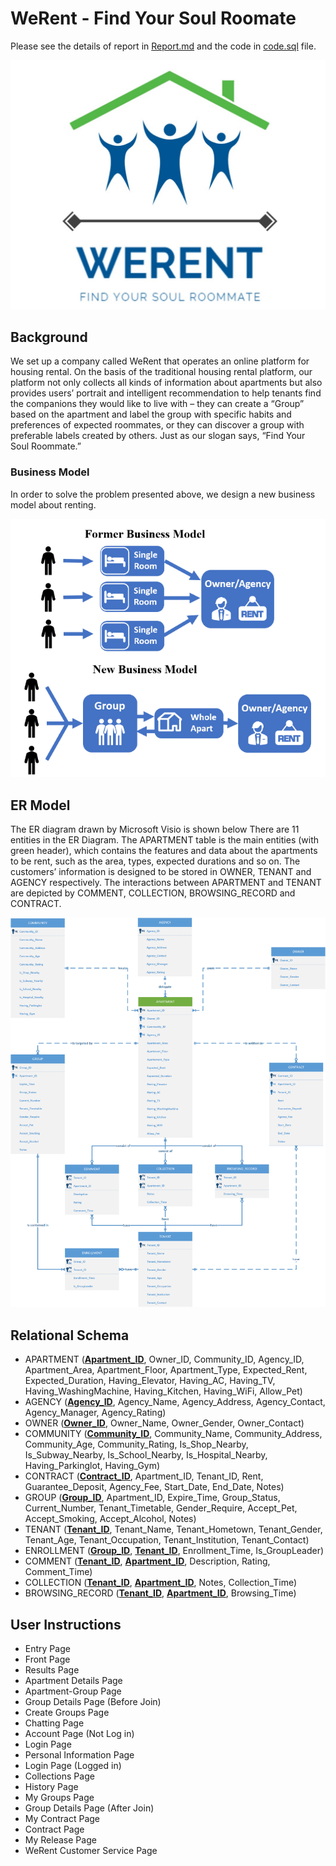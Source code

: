 # WeRent - Find Your Soul Roomate

Please see the details of report in [Report.md](https://github.com/rogerchenfz/WeRent/blob/master/Report.md) and the code in [code.sql](https://github.com/rogerchenfz/WeRent/blob/master/code.sql) file.

![logo](logo.jpg)

## Background

We set up a company called WeRent that operates an online platform for housing  rental. On the basis of the traditional housing rental platform, our platform not only  collects all kinds of information about apartments but also provides users’ portrait and  intelligent recommendation to help tenants find the companions they would like to live  with – they can create a “Group” based on the apartment and label the group with  specific habits and preferences of expected roommates, or they can discover a group  with preferable labels created by others. Just as our slogan says, “Find Your Soul Roommate.”

### Business Model

In order to solve the problem presented above, we design a new business model about renting. 

![Bussiness_Model_Comparison](Bussiness_Model_Comparison.png)

## ER Model

The ER diagram drawn by Microsoft Visio is shown below There are 11 entities in the ER Diagram. The APARTMENT table is the main entities (with green  header), which contains the features and data about the apartments to be rent, such as the area, types, expected durations and so on. The customers’ information is designed to be stored in OWNER, TENANT and AGENCY respectively. The interactions between APARTMENT and TENANT are depicted by COMMENT, COLLECTION,  BROWSING_RECORD and CONTRACT.

![ER_diagram](ER_diagram.png)

## Relational Schema

- APARTMENT (**<u>Apartment_ID</u>**, Owner_ID, Community_ID, Agency_ID, Apartment_Area,  Apartment_Floor, Apartment_Type, Expected_Rent, Expected_Duration, Having_Elevator,  Having_AC, Having_TV, Having_WashingMachine, Having_Kitchen, Having_WiFi, Allow_Pet)
- AGENCY (**<u>Agency_ID</u>**, Agency_Name, Agency_Address, Agency_Contact, Agency_Manager,  Agency_Rating)
- OWNER (**<u>Owner_ID</u>**, Owner_Name, Owner_Gender, Owner_Contact)
- COMMUNITY (**<u>Community_ID</u>**, Community_Name, Community_Address, Community_Age,  Community_Rating, Is_Shop_Nearby, Is_Subway_Nearby, Is_School_Nearby, Is_Hospital_Nearby,  Having_Parkinglot, Having_Gym)
- CONTRACT (**<u>Contract_ID</u>**, Apartment_ID, Tenant_ID, Rent, Guarantee_Deposit, Agency_Fee,  Start_Date, End_Date, Notes)
- GROUP (**<u>Group_ID</u>**, Apartment_ID, Expire_Time, Group_Status, Current_Number,  Tenant_Timetable, Gender_Require, Accept_Pet, Accept_Smoking, Accept_Alcohol, Notes)
- TENANT (**<u>Tenant_ID</u>**, Tenant_Name, Tenant_Hometown, Tenant_Gender, Tenant_Age,  Tenant_Occupation, Tenant_Institution, Tenant_Contact)
- ENROLLMENT (**<u>Group_ID</u>**, **<u>Tenant_ID</u>**, Enrollment_Time, Is_GroupLeader)
- COMMENT (**<u>Tenant_ID</u>**, **<u>Apartment_ID</u>**, Description, Rating, Comment_Time)
- COLLECTION (**<u>Tenant_ID</u>**, **<u>Apartment_ID</u>**, Notes, Collection_Time)
- BROWSING_RECORD (**<u>Tenant_ID</u>**, **<u>Apartment_ID</u>**, Browsing_Time)

## User Instructions

- Entry Page
- Front Page
- Results Page
- Apartment Details Page
- Apartment-Group Page
- Group Details Page (Before Join)
- Create Groups Page
- Chatting Page
- Account Page (Not Log in)
- Login Page
- Personal Information Page
- Login Page (Logged in)
- Collections Page
- History Page
- My Groups Page
- Group Details Page (After Join)
- My Contract Page
- Contract Page
- My Release Page
- WeRent Customer Service Page
